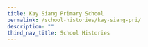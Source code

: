 ```yaml
---
title: Kay Siang Primary School
permalink: /school-histories/kay-siang-pri/
description: ""
third_nav_title: School Histories
---
```

